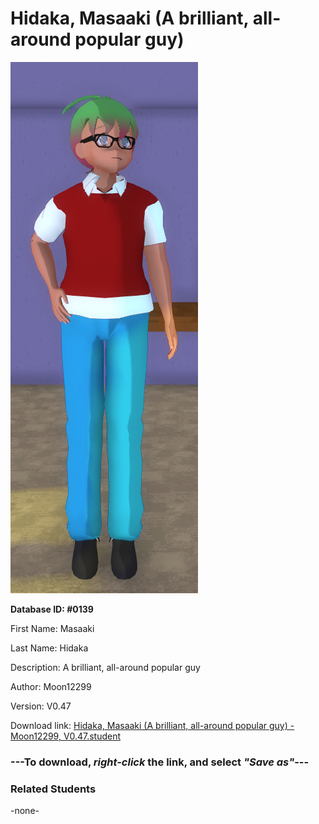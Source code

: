 # Hidaka, Masaaki (A brilliant, all-around popular guy)

<img src="Files/Images/Hidaka, Masaaki (A brilliant, all-around popular guy).png" title="Hidaka, Masaaki (A brilliant, all-around popular guy) - Moon12299, V0.47">

**Database ID: #0139**

First Name: Masaaki

Last Name: Hidaka

Description: A brilliant, all-around popular guy

Author: Moon12299

Version: V0.47

Download link: <a href="https://raw.githubusercontent.com/Arbiter1223/Daigaku-Gurashi-Custom-Students/master/Files/Studen%20Files/Hidaka%2C%20Masaaki%20(A%20brilliant%2C%20all-around%20popular%20guy)%20-%20Moon12299%2C%20V0.47.student">Hidaka, Masaaki (A brilliant, all-around popular guy) - Moon12299, V0.47.student</a>

### ---**To download, _right-click_ the link, and select _"Save as"_**---

### Related Students

-none-
